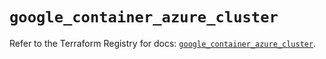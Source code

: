 # `google_container_azure_cluster`

Refer to the Terraform Registry for docs: [`google_container_azure_cluster`](https://registry.terraform.io/providers/hashicorp/google/6.50.0/docs/resources/container_azure_cluster).
